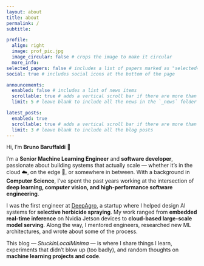 ```yaml
---
layout: about
title: about
permalink: /
subtitle: 

profile:
  align: right
  image: prof_pic.jpg
  image_circular: false # crops the image to make it circular
  more_info: 
selected_papers: false # includes a list of papers marked as "selected={true}"
social: true # includes social icons at the bottom of the page

announcements:
  enabled: false # includes a list of news items
  scrollable: true # adds a vertical scroll bar if there are more than 3 news items
  limit: 5 # leave blank to include all the news in the `_news` folder

latest_posts:
  enabled: true
  scrollable: true # adds a vertical scroll bar if there are more than 3 new posts items
  limit: 3 # leave blank to include all the blog posts
---
```


Hi, I’m **Bruno Baruffaldi** 👋  

I’m a **Senior Machine Learning Engineer** and **software developer**, passionate about building systems that actually scale — whether it’s in the cloud ☁️, on the edge 🚜, or somewhere in between. With a background in **Computer Science**, I’ve spent the past years working at the intersection of **deep learning, computer vision, and high-performance software engineering**.

I was the first engineer at [DeepAgro](https://deepagro.com), a startup where I helped design AI systems for **selective herbicide spraying**. My work ranged from **embedded real-time inference** on Nvidia Jetson devices to **cloud-based large-scale model serving**. Along the way, I mentored engineers, researched new ML architectures, and wrote about some of the process.  

This blog — *StuckInLocalMinima* — is where I share things I learn, experiments that didn’t blow up (too badly), and random thoughts on **machine learning projects and code**.  
